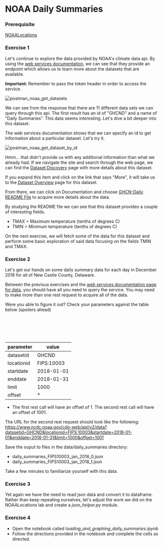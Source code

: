 # NOAA Daily Summaries

### Prerequisite 

[NOAALocations](https://github.com/Zipcoder/DataEngineering.Labs.NOAALocations)

### Exercise 1 

Let's continue to explore the data provided by NOAA's climate data api. 
By using the [web services documentation](https://www.ncdc.noaa.gov/cdo-web/webservices/v2#datasets), 
we can see that they provide an endpoint which allows us to learn more about the datasets that are available.

**Important:** Remember to pass the token header in order to access the service.

![postman_noaa_get_datasets](imgs/postman_noaa_get_datasets.png)

We can see from the response that there are 11 different data sets we can query through this api. 
The first result has an id of "GHCND" and a name of "Daily Summaries". 
This data seems interesting. Let's dive a bit deeper into this dataset. 

The web services documentation shows that we can specify an id to get information about a particular dataset. 
Let's try it.

![postman_noaa_get_dataset_by_id](imgs/postman_noaa_get_dataset_by_id.png)

Hmm... that didn't provide us with any additional information than what we already had. 
If we navigate the site and search through the web page, we can find the 
[Dataset Discovery](https://www.ncdc.noaa.gov/cdo-web/datasets) page with more details about this dataset. 

If you expand this item and click on the link that says "More", it will take us to the 
[Dataset Overview](https://www.ncei.noaa.gov/metadata/geoportal/rest/metadata/item/gov.noaa.ncdc:C00861/html) page for 
this dataset. 

From there, we can click on Documentation and choose 
[GHCN-Daily README File](https://www1.ncdc.noaa.gov/pub/data/ghcn/daily/readme.txt) to acquire more details about the 
data.

By studying the README file we can see that this dataset provides a couple of interesting fields.
* TMAX = Maximum temperature (tenths of degrees C)
* TMIN = Minimum temperature (tenths of degrees C)

On the next exercise, we will fetch some of the data for this dataset and perform some basic exploration of said data 
focusing on the fields TMIN and TMAX.

### Exercise 2

Let's get our hands on some daily summary data for each day in December 2018 for all of New Castle County, Delaware. 

Between the previous exercises and the 
[web services documentation page for data](https://www.ncdc.noaa.gov/cdo-web/webservices/v2#data), 
you should have all you need to query the service. You may need to make more than one rest request to acquire all of the
 data.

Were you able to figure it out? Check your parameters against the table below (spoilers ahead)

<br><br><br><br>

| parameter  | value      | 
| ---------- | ---------- |
| datasetid  |  GHCND     |
| locationid | FIPS:10003 |
| startdate  | 2018-01-01 |
| enddate    | 2018-01-31 |
| limit      | 1000       | 
| offset     | *          | 

* The first rest call will have an offset of 1. The second rest call will have an offset of 1001.

The URL for the second rest request should look like the following:
 https://www.ncdc.noaa.gov/cdo-web/api/v2/data?datasetid=GHCND&locationid=FIPS:10003&startdate=2018-01-01&enddate=2018-01-31&limit=1000&offset=1001

Save the ouput to files in the data/daily_summaries directory:
* daily_summaries_FIPS10003_jan_2018_0.json
* daily_summaries_FIPS10003_jan_2018_1.json

Take a few minutes to familiarize yourself with this data. 

### Exercise 3

Yet again we have the need to read json data and convert it to dataframe. Rather than keep repeating ourselves, 
let's adjust the work we did on the NOAALocations lab and create a *json_helper.py* module.


### Exercise 4

* Open the notebook called *loading_and_graphing_daily_summaries.ipynb*
* Follow the directions provided in the notebook and complete the cells as directed.
